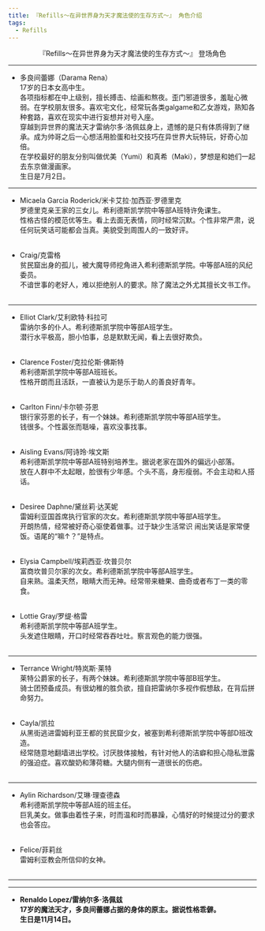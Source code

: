 ```yaml
---
title: 『Refills～在异世界身为天才魔法使的生存方式～』 角色介绍
tags:
  - Refills
---
```


<center>『Refills～在异世界身为天才魔法使的生存方式～』 登场角色</center>

---

- 多良间蕾娜（Darama Rena）
<br>17岁的日本女高中生。
<br>各项指标都在中上级别，擅长搏击、绘画和熬夜。歪门邪道很多，羞耻心微弱。在学校朋友很多。喜欢宅文化，经常玩各类galgame和乙女游戏，熟知各种套路，喜欢在现实中进行妄想并对号入座。
<br>穿越到异世界的魔法天才雷纳尔多·洛佩兹身上，遗憾的是只有体质得到了继承。成为帅哥之后一心想活用脸蛋和社交技巧在异世界大玩特玩，好奇心加倍。
<br>在学校最好的朋友分别叫做优美（Yumi）和真希（Maki），梦想是和她们一起去东京做漫画家。
<br>生日是7月2日。<br>

---

- Micaela Garcia Roderick/米卡艾拉·加西亚·罗德里克
<br>罗德里克亲王家的三女儿。希利德斯凯学院中等部A班特许免课生。
<br>性格古怪的模范优等生。看上去面无表情，同时经常沉默。个性非常严肃，说任何玩笑话可能都会当真。美貌受到周围人的一致好评。
<br><br>

- Craig/克雷格
<br>贫民窟出身的孤儿，被大魔导师挖角进入希利德斯凯学院。中等部A班的风纪委员。
<br>不谙世事的老好人，难以拒绝别人的要求。除了魔法之外尤其擅长文书工作。
<br><br>

---

- Elliot Clark/艾利欧特·科拉可
<br>雷纳尔多的仆人。希利德斯凯学院中等部A班学生。
<br>潜行水平极高，胆小怕事，总是默默无闻，看上去很好欺负。
<br><br>

- Clarence Foster/克拉伦斯·佛斯特
<br>希利德斯凯学院中等部A班班长。
<br>性格开朗而且活跃，一直被认为是乐于助人的善良好青年。
<br><br>

- Carlton Finn/卡尔顿·芬恩
<br>银行家芬恩的长子，有一个妹妹。希利德斯凯学院中等部A班学生。
<br>钱很多。个性嚣张而聒噪，喜欢没事找事。
<br><br>

- Aisling Evans/阿诗玲·埃文斯
<br>希利德斯凯学院中等部A班特别培养生。据说老家在国外的偏远小部落。
<br>放在人群中不太起眼，脸很有少年感。个头不高，身形瘦弱。不会主动和人搭话。
<br><br>

- Desiree Daphne/黛丝莉·达芙妮
<br>雷姆利亚国首席执行官家的次女。希利德斯凯学院中等部A班学生。
<br>开朗热情，经常被好奇心驱使着做事。过于缺少生活常识 闹出笑话是家常便饭。语尾的“嘛↑？”是特点。
<br><br>

- Elysia Campbell/埃莉西亚·坎普贝尔
<br>富商坎普贝尔家的次女。希利德斯凯学院中等部A班学生。
<br>自来熟。温柔天然，眼睛大而无神。经常带来糖果、曲奇或者布丁一类的零食。
<br><br>

- Lottie Gray/罗缇·格雷
<br>希利德斯凯学院中等部A班学生。
<br>头发遮住眼睛，开口时经常吞吞吐吐。察言观色的能力很强。<br><br>

---

- Terrance Wright/特岚斯·莱特
<br>莱特公爵家的长子，有两个妹妹。希利德斯凯学院中等部B班学生。
<br>骑士团预备成员。有很幼稚的胜负欲，擅自把雷纳尔多视作假想敌，在背后拼命努力。
<br><br>

- Cayla/凯拉
<br>从黑街逃进雷姆利亚王都的贫民窟少女，被塞到希利德斯凯学院中等部D班改造。
<br>经常随意地翻墙进出学校。讨厌肢体接触，有针对他人的洁癖和担心隐私泄露的强迫症。喜欢酸奶和薄荷糖。大腿内侧有一道很长的伤疤。
<br><br>

---

- Aylin Richardson/艾琳·理查德森
<br>希利德斯凯学院中等部A班的班主任。
<br>巨乳美女。做事由着性子来，时而温和时而暴躁，心情好的时候提过分的要求也会答应。<br><br>

- Felice/菲莉丝
<br>雷姆利亚教会所信仰的女神。<br><br>

---
---

- **Renaldo Lopez/雷纳尔多·洛佩兹
<br>17岁的魔法天才，多良间蕾娜占据的身体的原主。据说性格乖僻。
<br>生日是11月14日。**
